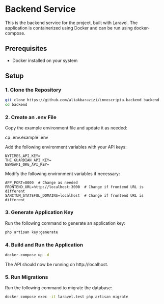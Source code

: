 # Backend Service

This is the backend service for the project, built with Laravel. The application is containerized using Docker and can be run using docker-compose.

## Prerequisites

- Docker installed on your system

## Setup

### 1. Clone the Repository

```bash
git clone https://github.com/aliakbarazizi/innoscripta-backend backend
cd backend
```

### 2. Create an .env File

Copy the example environment file and update it as needed:

cp .env.example .env

Add the following environment variables with your API keys:

```
NYTIMES_API_KEY=
THE_GUARDIAN_API_KEY=
NEWSAPI_ORG_API_KEY=
```

Modify the following environment variables if necessary:

```
APP_PORT=8000  # Change as needed  
FRONTEND_URL=http://localhost:3000  # Change if frontend URL is different  
SANCTUM_STATEFUL_DOMAINS=localhost  # Change if frontend URL is different
```

### 3. Generate Application Key

Run the following command to generate an application key:

```bash
php artisan key:generate
```

### 4. Build and Run the Application

```bash
docker-compose up -d
```

The API should now be running on http://localhost.

### 5. Run Migrations

Run the following command to migrate the database:

```bash
docker compose exec -it laravel.test php artisan migrate
```
